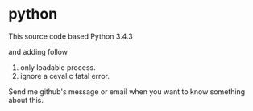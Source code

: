 # python

This source code based Python 3.4.3

and adding follow

1. only loadable process.
2. ignore a ceval.c fatal error.

Send me github's message or email when you want to know something about this.
